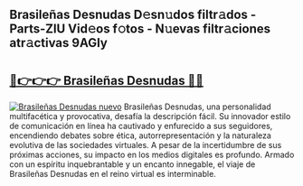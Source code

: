 ## Brasileñas Desnudas D𝚎sn𝚞dos filtr𝚊dos - Parts-ZlU Vid𝚎os f𝚘tos - N𝚞evas filtr𝚊ciones atr𝚊ctivas 9AGIy

# <h2><a href="http://mb6zv5.tromn.icu/?c=Brasile%c3%b1as+Desnudas">🔗👉👉👉 Brasileñas Desnudas 🔗🔗</a></h2>

[![Brasileñas Desnudas nuevo](https://i.imgur.com/pEAQMta.gif)](http://mb6zv5.tromn.icu/?c=Brasile%c3%b1as+Desnudas)
Brasileñas Desnudas, una personalidad multifacética y provocativa, desafía la descripción fácil. Su innovador estilo de comunicación en línea ha cautivado y enfurecido a sus seguidores, encendiendo debates sobre ética, autorrepresentación y la naturaleza evolutiva de las sociedades virtuales. A pesar de la incertidumbre de sus próximas acciones, su impacto en los medios digitales es profundo. Armado con un espíritu inquebrantable y un encanto innegable, el viaje de Brasileñas Desnudas en el reino virtual es interminable.
